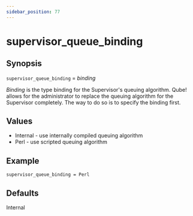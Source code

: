```yaml
---
sidebar_position: 77
---
```


# supervisor_queue_binding

## Synopsis

`supervisor_queue_binding` = _binding_

_Binding_ is the type binding for the Supervisor's queuing algorithm. Qube!
allows for the administrator to replace the queuing algorithm for the
Supervisor completely. The way to do so is to specify the binding first.

## Values

  * Internal - use internally compiled queuing algorithm
  * Perl - use scripted queuing algorithm

## Example

```
supervisor_queue_binding = Perl
```

## Defaults

Internal

